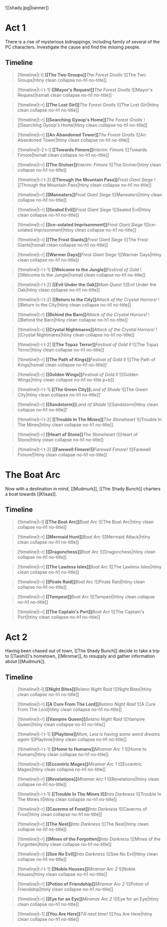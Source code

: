 ![[shady.jpg|banner]]

# Act 1
There is a rise of mysterious kidnappings, including family of several of the PC characters. Investigate the cause and find the missing people.
## Timeline
>[!timeline|t t] **[[The Two Groups]]**_The Forest Gnolls_
> ![[The Two Groups|htiny clean collapse no-h1 no-title]]

>[!timeline|t-l t-1] **[[Mayor's Request]]**_The Forest Gnolls_
> ![[Mayor's Request|hsmall clean collapse no-h1 no-title]]

>[!timeline|t-r] **[[The Lost Girl]]**_The Forest Gnolls_
> ![[The Lost Girl|htiny clean collapse no-h1 no-title]]

>[!timeline|t-r] **[[Searching Gyoop's Home]]**_The Forest Gnolls_
> ![[Searching Gyoop's Home|htiny clean collapse no-h1 no-title]]

>[!timeline|t-r] **[[An Abandoned Tower]]**_The Forest Gnolls_
> ![[An Abandoned Tower|htiny clean collapse no-h1 no-title]]

>[!timeline|t-2 t-l] **[[Towards Fimore]]**_Interim: Fimore_
> ![[Towards Fimore|hsmall clean collapse no-h1 no-title]]

>[!timeline|t-r] **[[The Diviner]]**_Interim: Fimore_
> ![[The Diviner|htiny clean collapse no-h1 no-title]]

>[!timeline|t-l t-2] **[[Through the Mountain Pass]]**_Frost Giant Siege_
> ![[Through the Mountain Pass|htiny clean collapse no-h1 no-title]]

>[!timeline|t-r] **[[Maneaters]]**_Frost Giant Siege_
> ![[Maneaters|htiny clean collapse no-h1 no-title]]

>[!timeline|t-r] **[[Sealed Evil]]**_Frost Giant Siege_
> ![[Sealed Evil|htiny clean collapse no-h1 no-title]]

>[!timeline|t-r] **[[Ice-solated Imprisonment]]**_Frost Giant Siege_
> ![[Ice-solated Imprisonment|htiny clean collapse no-h1 no-title]]

>[!timeline|t-r] **[[The Frost Giants]]**_Frost Giant Siege_
> ![[The Frost Giants|hsmall clean collapse no-h1 no-title]]

>[!timeline|t-r] **[[Warmer Days]]**_Frost Giant Siege_
> ![[Warmer Days|htiny clean collapse no-h1 no-title]]

>[!timeline|t-l t-1] **[[Welcome to the Jungle]]**_Festival of Gold_
> ![[Welcome to the Jungle|hsmall clean collapse no-h1 no-title]]

>[!timeline|t-l t-2] **[[Evil Under the Oak]]**_Main Quest_
> ![[Evil Under the Oak|htiny clean collapse no-h1 no-title]]

>[!timeline|t-l t-2] **[[Return to the City]]**_Attack of the Crystal Horrors!_
> ![[Return to the City|htiny clean collapse no-h1 no-title]]

>[!timeline|t-r] **[[Behind the Barn]]**_Attack of the Crystal Horrors!_
> ![[Behind the Barn|htiny clean collapse no-h1 no-title]]

>[!timeline|t-r] **[[Crystal Nightmares]]**_Attack of the Crystal Horrors!_
> ![[Crystal Nightmares|htiny clean collapse no-h1 no-title]]

>[!timeline|t-l t-2] **[[The Topaz Terror]]**_Festival of Gold II_
> ![[The Topaz Terror|htiny clean collapse no-h1 no-title]]

>[!timeline|t-r] **[[The Path of Kings]]**_Festival of Gold II_
> ![[The Path of Kings|hsmall clean collapse no-h1 no-title]]'

>[!timeline|t-r] **[[Golden Wings]]**_Festival of Gold II_
> ![[Golden Wings|htiny clean collapse no-h1 no-title p+b]]

>[!timeline|t-l t-1] **[[The Green City]]**_Land of Shade_
> ![[The Green City|htiny clean collapse no-h1 no-title]]'


>[!timeline|t-r] **[[Sandstorm]]**_Land of Shade_
> ![[Sandstorm|htiny clean collapse no-h1 no-title]]'

>[!timeline|t-l t-2] **[[Trouble In The Mines]]**_The Stoneheart_
> ![[Trouble In The Mines|htiny clean collapse no-h1 no-title]]

>[!timeline|t-r] **[[Heart of Stone]]**_The Stoneheart_
> ![[Heart of Stone|htiny clean collapse no-h1 no-title]]

>[!timeline|t-l t-2] **[[Farewell Fimore!]]**_Farewell Fimore!_
> ![[Farewell Fimore!|htiny clean collapse no-h1 no-title]]

# The Boat Arc
Now with a destination in mind, [[Mudmurk]], [[The Shady Bunch]] charters a boat towards [[Klisas]]. 

## Timeline
>[!timeline|t-l] **[[The Boat Arc]]**_Boat Arc_
> ![[The Boat Arc|htiny clean collapse no-h1 no-title]]

>[!timeline|t-r] **[[Mermaid Hunt]]**_Boat Arc_
> ![[Mermaid Attack|htiny clean collapse no-h1 no-title]]

>[!timeline|t-r] **[[Dragonchess]]**_Boat Arc_
> ![[Dragonchess|htiny clean collapse no-h1 no-title]]

>[!timeline|t-r] **[[The Lawless Isles]]**_Boat Arc_
> ![[The Lawless Isles|htiny clean collapse no-h1 no-title]]

>[!timeline|t-r] **[[Pirate Raid]]**_Boat Arc_
> ![[Pirate Raid|htiny clean collapse no-h1 no-title]]

>[!timeline|t-r] **[[Tempest]]**_Boat Arc_
> ![[Tempest|htiny clean collapse no-h1 no-title]]

>[!timeline|t-r] **[[The Captain's Port]]**_Boat Arc_
> ![[The Captain's Port|htiny clean collapse no-h1 no-title]]
# Act 2
Having been chased out of town, [[The Shady Bunch]] decide to take a trip to [[Taishi]]'s hometown, [[Miromar]], to resupply and gather information about [[Mudmurk]].

## Timeline
>[!timeline|t-l] **[[Night Bites]]**_Belano Night Raid_
> ![[Night Bites|htiny clean collapse no-h1 no-title]]

>[!timeline|t-r] **[[A Cure From The Lord]]**_Belano Night Raid_
> ![[A Cure From The Lord|htiny clean collapse no-h1 no-title]]

>[!timeline|t-r] **[[Vampire Queen]]**_Belano Night Raid_
> ![[Vampire Queen|htiny clean collapse no-h1 no-title]]

>[!timeline|t-l t-1] **[[Playtime]]**_Mom, Leia is having some weird dreams again_
> ![[Playtime|htiny clean collapse no-h1 no-title]]

>[!timeline|t-l t-1] **[[Home to Humans]]**_Miramar Arc 1_
> ![[Home to Humans|htiny clean collapse no-h1 no-title]]

>[!timeline|t-r] **[[Eccentric Mages]]**_Miramar Arc 1_
> ![[Eccentric Mages|htiny clean collapse no-h1 no-title]]

>[!timeline|t-r] **[[Revelations]]**_Miramar Arc 1_
> ![[Revelations|htiny clean collapse no-h1 no-title]]

>[!timeline|t-l t-1] **[[Trouble In The Mines II]]**_Into Darkness_
> ![[Trouble In The Mines II|htiny clean collapse no-h1 no-title]]

>[!timeline|t-r] **[[Caverms of Frost]]**_Into Darkness_
> ![[Caverms of Frost|htiny clean collapse no-h1 no-title]]

>[!timeline|t-r] **[[The Nest]]**_Into Darkness_
> ![[The Nest|htiny clean collapse no-h1 no-title]]

>[!timeline|t-r] **[[Mines of the Forgotten]]**_Into Darkness_
> ![[Mines of the Forgotten|htiny clean collapse no-h1 no-title]]

>[!timeline|t-r] **[[See No Evil]]**_Into Darkness_
> ![[See No Evil|htiny clean collapse no-h1 no-title]]

>[!timeline|t-l t-1] **[[Noble Houses]]**_Miramar Arc 2_
> ![[Noble Houses|htiny clean collapse no-h1 no-title]]

>[!timeline|t-r] **[[Potion of Friendship]]**_Miramar Arc 2_
> ![[Potion of Friendship|htiny clean collapse no-h1 no-title]]

>[!timeline|t-r] **[[Eye for an Eye]]**_Miramar Arc 2_
> ![[Eye for an Eye|htiny clean collapse no-h1 no-title]]

>[!timeline|t-1] **[[You Are Here]]**_Till next time!_
> ![[You Are Here|htiny clean collapse no-h1 no-title]]





